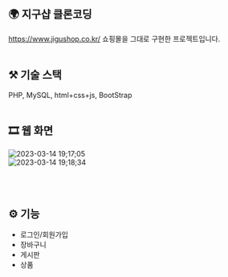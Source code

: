 ## 🌍 지구샵 클론코딩
https://www.jigushop.co.kr/ 쇼핑몰을 그대로 구현한 프로젝트입니다.<br><br>

## ⚒ 기술 스택
PHP, MySQL, html+css+js, BootStrap<br><br>

## 🎞 웹 화면
![2023-03-14 19;17;05](https://user-images.githubusercontent.com/83990946/226254685-8eb8050b-c875-42aa-95d0-d533d608600e.gif) <br>
![2023-03-14 19;18;34](https://user-images.githubusercontent.com/83990946/226254693-898a6da8-7f7d-4f89-9df3-38113a7627cf.gif)

<br><br>
## ⚙ 기능
* 로그인/회원가입
* 장바구니
* 게시판
* 상품
